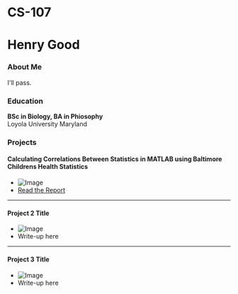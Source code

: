 # CS-107

# Henry Good

### About Me
I'll pass.

### Education
**BSc in Biology, BA in Phiosophy**  
Loyola University Maryland

### Projects

#### Calculating Correlations Between Statistics in MATLAB using Baltimore Childrens Health Statistics
- ![Image]([link-to-image](https://www.mathworks.com/products/matlab-home/_jcr_content/mainParsys/band_1508284908_copy/mainParsys/columns_copy_2070482_1536975955/1/panel_copy/headerImage.adapt.full.medium.jpg/1744782963836.jpg))
- [Read the Report](link-to-report)

***
#### Project 2 Title
- ![Image](link-to-image)
- Write-up here

***
#### Project 3 Title
- ![Image](link-to-image)
- Write-up here
